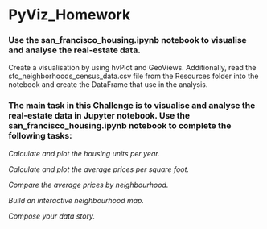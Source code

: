 # PyViz_Homework

### Use the san_francisco_housing.ipynb notebook to visualise and analyse the real-estate data.

Create a visualisation by using hvPlot and GeoViews. Additionally, read the sfo_neighborhoods_census_data.csv file from the Resources folder into the notebook and create the DataFrame that use in the analysis.

### The main task in this Challenge is to visualise and analyse the real-estate data in Jupyter notebook. Use the san_francisco_housing.ipynb notebook to complete the following tasks:

  *Calculate and plot the housing units per year.*
  
  *Calculate and plot the average prices per square foot.*
  
  *Compare the average prices by neighbourhood.*
  
  *Build an interactive neighbourhood map.*
  
  *Compose your data story.*
